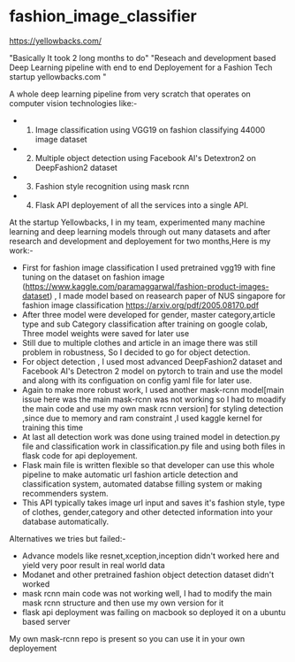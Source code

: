 # fashion_image_classifier
https://yellowbacks.com/

"Basically It took 2 long months to do"
"Reseach and development based Deep Learning pipeline with end to end Deployement for a Fashion Tech startup yellowbacks.com "


A whole deep learning pipeline from very scratch that operates on computer vision technologies like:-
- 1. Image classification using VGG19 on fashion classifying 44000 image dataset
- 2. Multiple object detection using Facebook AI's Detextron2 on DeepFashion2 dataset
- 3. Fashion style recognition using mask rcnn
- 4. Flask API deployement of all the services into a single API.

At the startup Yellowbacks, I in my team, experimented many machine learning and deep learning models through out
many datasets and after research and development and deployement for two months,Here is my work:-
- First for fashion image classification I used pretrained vgg19 with fine tuning on the dataset on fashion image (https://www.kaggle.com/paramaggarwal/fashion-product-images-dataset)
, I made model based on reasearch paper of NUS singapore for fashion image classification https://arxiv.org/pdf/2005.08170.pdf
- After three model were developed for gender, master category,article type and sub Category classification after training on google colab, Three model weights were saved for later use
- Still due to multiple clothes and article in an image there was still problem in robustness, So I decided to go for object detection.
- For object detection , I used most advanced DeepFashion2 dataset and Facebook AI's Detectron 2 model on pytorch to train and use the model and along with its configuation on config yaml file for later use.
- Again to make more robust work, I used another mask-rcnn model[main issue here was the main mask-rcnn was not working so I had to moadify the main code and use my own mask rcnn version] for styling detection ,since due to memory and ram constraint ,I used kaggle kernel for training this time
- At last all detection work was done using trained model in detection.py file and classification work in classification.py file and using both files in flask code for api deployement.
- Flask main file is written flexible so that developer can use this whole pipeline to make automatic url fashion article detection and classification system, automated databse filling system or making recommenders system.
- This API typically takes image url input and saves it's fashion style, type of clothes, gender,category and other detected information into your database automatically.

Alternatives we tries but failed:-
- Advance models like resnet,xception,inception didn't worked here and yield very poor result in real world data
- Modanet and other pretrained fashion object detection dataset didn't worked
- mask rcnn main code was not working well, I had to modify the main mask rcnn structure and then use my own version for it
- flask api deployment was failing on macbook so deployed it on a ubuntu based server

My own mask-rcnn repo is present so you can use it in your own deployement
